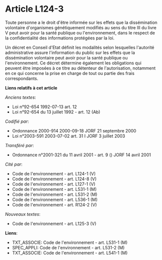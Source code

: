 # Article L124-3

Toute personne a le droit d'être informée sur les effets que la dissémination volontaire d'organismes génétiquement modifiés
au sens du titre III du livre V peut avoir pour la santé publique ou l'environnement, dans le respect de la confidentialité
des informations protégées par la loi.

Un décret en Conseil d'Etat définit les modalités selon lesquelles l'autorité administrative assure l'information du public
sur les effets que la dissémination volontaire peut avoir pour la santé publique ou l'environnement. Ce décret détermine
également les obligations qui peuvent être imposées à ce titre au détenteur de l'autorisation, notamment en ce qui concerne
la prise en charge de tout ou partie des frais correspondants.

**Liens relatifs à cet article**

_Anciens textes_:

  - Loi n°92-654 1992-07-13 art. 12
  - Loi n°92-654 du 13 juillet 1992 - art. 12 (Ab)

_Codifié par_:

  - Ordonnance 2000-914 2000-09-18 JORF 21 septembre 2000
  - Loi n°2003-591 2003-07-02 art. 31 I JORF 3 juillet 2003

_Transféré par_:

  - Ordonnance n°2001-321 du 11 avril 2001 - art. 9 () JORF 14 avril 2001

_Cité par_:

  - Code de l'environnement - art. L124-1 (V)
  - Code de l'environnement - art. L124-8 (V)
  - Code de l'environnement - art. L127-1 (V)
  - Code de l'environnement - art. L531-1 (M)
  - Code de l'environnement - art. L531-2 (M)
  - Code de l'environnement - art. L536-1 (M)
  - Code de l'environnement - art. R124-2 (V)

_Nouveaux textes_:

  - Code de l'environnement - art. L125-3 (V)

**Liens**:

  - TXT_ASSOCIE: Code de l'environnement - art. L531-1 (M)
  - SPEC_APPLI: Code de l'environnement - art. L531-2 (M)
  - TXT_ASSOCIE: Code de l'environnement - art. L541-1 (M)
